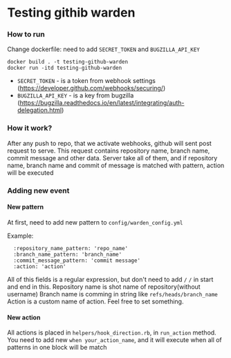 # Testing githib warden 
### How to run
Change dockerfile: need to add `SECRET_TOKEN` and `BUGZILLA_API_KEY`

```
docker build . -t testing-github-warden
docker run -itd testing-github-warden
```

* `SECRET_TOKEN` - is a token from webhook settings (https://developer.github.com/webhooks/securing/)
* `BUGZILLA_API_KEY` - is a key from bugzilla (https://bugzilla.readthedocs.io/en/latest/integrating/auth-delegation.html)

### How it work?
After any push to repo, that we activate webhooks, github will sent post request to serve.
This request contains repository name, branch name, commit message and other data.
Server take all of them, and if repository name, branch name and commit of message is matched with pattern, action will be executed

### Adding new event
#### New pattern
At first, need to add new pattern to `config/warden_config.yml`

Example:

```
  :repository_name_pattern: 'repo_name'
  :branch_name_pattern: 'branch_name'
  :commit_message_pattern: 'commit message'
  :action: 'action'
```
All of this fields is a regular expression, but don't need to add `/` `/`  in start and end in this.
Repository name is shot name of repository(without username)
Branch name is comming in string like ``refs/heads/branch_name``
Action is a custom name of action. Feel free to set something.

#### New action

All actions is placed in `helpers/hook_direction.rb`, in `run_action` method.
You need to add new `when your_action_name`, and it will execute when all of patterns in one block will be match

